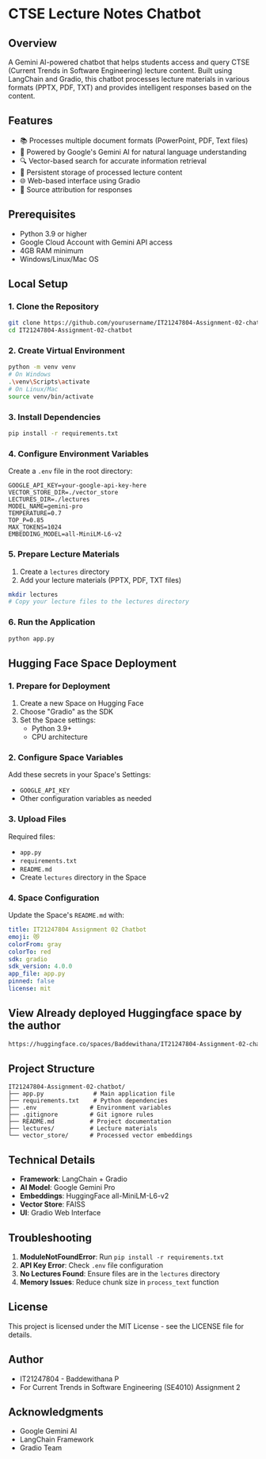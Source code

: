 # CTSE Lecture Notes Chatbot

## Overview
A Gemini AI-powered chatbot that helps students access and query CTSE (Current Trends in Software Engineering) lecture content. Built using LangChain and Gradio, this chatbot processes lecture materials in various formats (PPTX, PDF, TXT) and provides intelligent responses based on the content.

## Features
- 📚 Processes multiple document formats (PowerPoint, PDF, Text files)
- 🤖 Powered by Google's Gemini AI for natural language understanding
- 🔍 Vector-based search for accurate information retrieval
- 💾 Persistent storage of processed lecture content
- 🌐 Web-based interface using Gradio
- 📝 Source attribution for responses

## Prerequisites
- Python 3.9 or higher
- Google Cloud Account with Gemini API access
- 4GB RAM minimum
- Windows/Linux/Mac OS

## Local Setup

### 1. Clone the Repository
```bash
git clone https://github.com/yourusername/IT21247804-Assignment-02-chatbot.git
cd IT21247804-Assignment-02-chatbot
```

### 2. Create Virtual Environment
```bash
python -m venv venv
# On Windows
.\venv\Scripts\activate
# On Linux/Mac
source venv/bin/activate
```

### 3. Install Dependencies
```bash
pip install -r requirements.txt
```

### 4. Configure Environment Variables
Create a `.env` file in the root directory:
```env
GOOGLE_API_KEY=your-google-api-key-here
VECTOR_STORE_DIR=./vector_store
LECTURES_DIR=./lectures
MODEL_NAME=gemini-pro
TEMPERATURE=0.7
TOP_P=0.85
MAX_TOKENS=1024
EMBEDDING_MODEL=all-MiniLM-L6-v2
```

### 5. Prepare Lecture Materials
1. Create a `lectures` directory
2. Add your lecture materials (PPTX, PDF, TXT files)
```bash
mkdir lectures
# Copy your lecture files to the lectures directory
```

### 6. Run the Application
```bash
python app.py
```

## Hugging Face Space Deployment

### 1. Prepare for Deployment
1. Create a new Space on Hugging Face
2. Choose "Gradio" as the SDK
3. Set the Space settings:
   - Python 3.9+
   - CPU architecture

### 2. Configure Space Variables
Add these secrets in your Space's Settings:
- `GOOGLE_API_KEY`
- Other configuration variables as needed

### 3. Upload Files
Required files:
- `app.py`
- `requirements.txt`
- `README.md`
- Create `lectures` directory in the Space

### 4. Space Configuration
Update the Space's `README.md` with:
```yaml
title: IT21247804 Assignment 02 Chatbot
emoji: 😻
colorFrom: gray
colorTo: red
sdk: gradio
sdk_version: 4.0.0
app_file: app.py
pinned: false
license: mit
```

## View Already deployed Huggingface space by the author
```bash
https://huggingface.co/spaces/Baddewithana/IT21247804-Assignment-02-chatbot
```

## Project Structure
```
IT21247804-Assignment-02-chatbot/
├── app.py              # Main application file
├── requirements.txt    # Python dependencies
├── .env               # Environment variables
├── .gitignore         # Git ignore rules
├── README.md          # Project documentation
├── lectures/          # Lecture materials
└── vector_store/      # Processed vector embeddings
```

## Technical Details
- **Framework**: LangChain + Gradio
- **AI Model**: Google Gemini Pro
- **Embeddings**: HuggingFace all-MiniLM-L6-v2
- **Vector Store**: FAISS
- **UI**: Gradio Web Interface

## Troubleshooting
1. **ModuleNotFoundError**: Run `pip install -r requirements.txt`
2. **API Key Error**: Check `.env` file configuration
3. **No Lectures Found**: Ensure files are in the `lectures` directory
4. **Memory Issues**: Reduce chunk size in `process_text` function

## License
This project is licensed under the MIT License - see the LICENSE file for details.

## Author
- IT21247804 - Baddewithana P
- For Current Trends in Software Engineering (SE4010) Assignment 2

## Acknowledgments
- Google Gemini AI
- LangChain Framework
- Gradio Team
